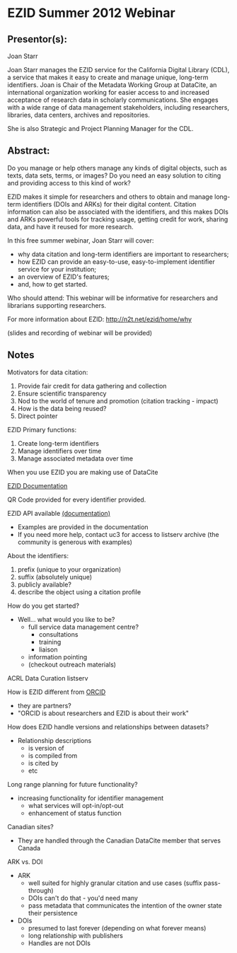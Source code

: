 EZID Summer 2012 Webinar 
===

Presentor(s):
---

Joan Starr

Joan Starr manages the EZID service for the California Digital Library (CDL), a service that makes it easy to create and manage unique, long-term identifiers. Joan is Chair of the Metadata Working Group at DataCite, an international organization working for easier access to and increased acceptance of research data in scholarly communications. She engages with a wide range of data management stakeholders, including researchers, libraries, data centers, archives and repositories.

She is also Strategic and Project Planning Manager for the CDL.


Abstract:
---

Do you manage or help others manage any kinds of digital objects, such as texts, data sets, terms, or images? Do you need an easy solution to citing and providing access to this kind of work? 


EZID makes it simple for researchers and others to obtain and manage long-term identifiers (DOIs and ARKs) for their digital content. Citation information can also be associated with the identifiers, and this makes DOIs and ARKs powerful tools for tracking usage, getting credit for work, sharing data, and have it reused for more research.


In this free summer webinar, Joan Starr will cover:
  * why data citation and long-term identifiers are important to researchers;
  * how EZID can provide an easy-to-use, easy-to-implement identifier service for your institution;
  * an overview of EZID's features;
  * and, how to get started.


Who should attend: This webinar will be informative for researchers and librarians supporting researchers.


For more information about EZID: http://n2t.net/ezid/home/why

(slides and recording of webinar will be provided)

Notes
---

Motivators for data citation:

1. Provide fair credit for data gathering and collection
2. Ensure scientific transparency
3. Nod to the world of tenure and promotion (citation tracking - impact)
4. How is the data being reused?
5. Direct pointer

EZID Primary functions:

1. Create long-term identifiers
2. Manage identifiers over time
3. Manage associated metadata over time

When you use EZID you are making use of DataCite

[EZID Documentation](http://n2t.net/ezid)

QR Code provided for every identifier provided. 

EZID API available [(documentation)]( http://n2t.net/ezid/doc/apidoc.html)

* Examples are provided in the documentation
* If you need more help, contact uc3 for access to listserv archive (the community is generous with examples)

About the identifiers:

1. prefix (unique to your organization)
2. suffix (absolutely unique)
3. publicly available?
4. describe the object using a citation profile

How do you get started?

* Well... what would you like to be?
  * full service data management centre?
    * consultations
    * training
    * liaison
  * information pointing
  * (checkout outreach materials)

ACRL Data Curation listserv

How is EZID different from [ORCID](http://about.orcid.org/)

* they are partners?
* "ORCID is about researchers and EZID is about their work"

How does EZID handle versions and relationships between datasets?

* Relationship descriptions
  * is version of
  * is compiled from
  * is cited by
  * etc

Long range planning for future functionality?

* increasing functionality for identifier management
  * what services will opt-in/opt-out
  * enhancement of status function

Canadian sites?

* They are handled through the Canadian DataCite member that serves Canada

ARK vs. DOI

* ARK
  * well suited for highly granular citation and use cases (suffix pass-through)
  * DOIs can't do that - you'd need many
  * pass metadata that communicates the intention of the owner state their persistence
* DOIs
  * presumed to last forever (depending on what forever means)
  * long relationship with publishers
  * Handles are not DOIs
